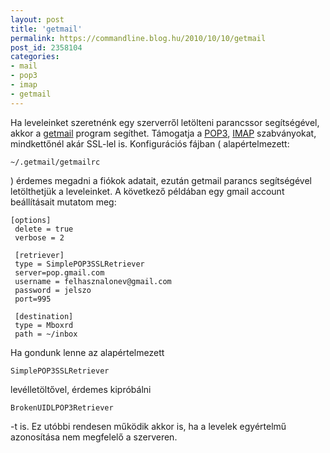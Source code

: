 ```yaml
---
layout: post
title: 'getmail'
permalink: https://commandline.blog.hu/2010/10/10/getmail
post_id: 2358104
categories: 
- mail
- pop3
- imap
- getmail
---
```


Ha leveleinket szeretnénk egy szerverről letölteni parancssor segítségével, akkor a 
[getmail](http://pyropus.ca/software/getmail/) program segíthet. Támogatja a 
[POP3](http://hu.wikipedia.org/wiki/POP3), 
[IMAP](http://hu.wikipedia.org/wiki/IMAP) szabványokat, mindkettőnél akár SSL-lel is. Konfigurációs fájban ( alapértelmezett: 
```
~/.getmail/getmailrc
```
 ) érdemes megadni a fiókok adatait, ezután getmail parancs segítségével letölthetjük a leveleinket. 
A következő példában egy gmail account beállításait mutatom meg: 
```
[options]
 delete = true
 verbose = 2
 
 [retriever]
 type = SimplePOP3SSLRetriever
 server=pop.gmail.com
 username = felhasznalonev@gmail.com
 password = jelszo
 port=995
 
 [destination]
 type = Mboxrd
 path = ~/inbox
```
Ha gondunk lenne az alapértelmezett 
```
SimplePOP3SSLRetriever
```
 levélletöltővel, érdemes kipróbálni 
```
BrokenUIDLPOP3Retriever
```
-t is. Ez utóbbi rendesen működik akkor is, ha a levelek egyértelmű azonosítása nem megfelelő a szerveren.       
 